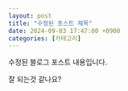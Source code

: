 ```yaml
---
layout: post
title: "수정된 포스트 제목"
date: 2024-09-03 17:47:00 +0900
categories: [카테고리]
---
```


수정된 블로그 포스트 내용입니다.

잘 되는것 같나요?